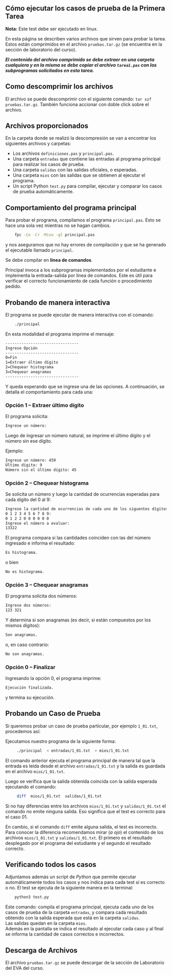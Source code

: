 

## Cómo ejecutar los casos de prueba de la Primera Tarea

**Nota:**  Este test debe ser ejecutado en linux.

En esta página se describen varios archivos que sirven para probar la tarea.
Estos están comprimidos en el archivo `pruebas.tar.gz` (se encuentra en la
sección de laboratorio del curso).

***El contenido del archivo comprimido se debe extraer en una carpeta cualquiera
y en la misma se debe copiar el archivo `tarea1.pas` con los subprogramas
solicitados en esta tarea.***

## Como descomprimir los archivos

El archivo se puede descomprimir con el siguiente comando: 
`tar xzf pruebas.tar.gz`. También funciona accionar con doble click sobre el archivo.

## Archivos proporcionados

En la carpeta donde se realizó la descompresión se van a encontrar los
siguientes archivos y carpetas:

-    Los archivos `definiciones.pas` y `principal.pas`.
-    Una carpeta  `entradas` que contiene las entradas al programa principal
     para realizar los casos de prueba.
-    Una carpeta  `salidas` con las salidas oficiales, o esperadas.
-    Una carpeta  `mios` con las salidas que se obtienen al ejecutar el
     programa.
-    Un script Python `test.py` para compilar, ejecutar y comparar los casos de prueba automáticamente.

## Comportamiento del programa principal

 Para probar el programa, compilamos el programa `principal.pas`. Esto se hace una sola vez mientras no se hagan cambios.

```bash
    fpc -Co -Cr -Miso -gl principal.pas
```

y nos aseguramos que no hay errores de compilación y que se ha generado el ejecutable llamado `principal`.

Se debe compilar en **línea de comandos**.

Principal invoca a los subprogramas implementados por el estudiante e implementa la entrada-salida por línea de comandos. Este es útil para verificar el correcto funcionamiento de cada función o procedimiento pedido.

## Probando de manera interactiva

El programa se puede ejecutar de manera interactiva con el comando:

```bash
    ./principal
```

En esta modalidad el programa imprime el mensaje:



```bash
--------------------------------
Ingrese Opción
--------------------------------
0=Fin
1=Extraer último dígito
2=Chequear histograma
3=Chequear anagramas
--------------------------------
```
Y queda esperando que se ingrese una de las opciones. A continuación, se detalla el comportamiento para cada una:

### Opción 1 – Extraer último dígito

El programa solicita:

```bash
Ingrese un número: 
```
Luego de ingresar un número natural, se imprime el último dígito y el número sin ese dígito.

Ejemplo:

```bash
Ingrese un número: 459
Último dígito: 9
Número sin el último dígito: 45
```
### Opción 2 – Chequear histograma

Se solicita un número y luego la cantidad de ocurrencias esperadas para cada dígito del 0 al 9:


```bash
Ingrese la cantidad de ocurrencias de cada uno de los siguentes dígitos
0 1 2 3 4 5 6 7 8 9:
0 1 2 2 0 0 0 0 0 0
Ingrese el número a evaluar: 
13322
```
El programa compara si las cantidades coinciden con las del número ingresado e informa el resultado:

```bash
Es histograma.
```
o bien

```bash
No es histograma.
```

### Opción 3 – Chequear anagramas

El programa solicita dos números:

```bash
Ingrese dos números: 
123 321
```
Y determina si son anagramas (es decir, si están compuestos por los mismos dígitos):

```bash
Son anagramas.
```
o, en caso contrario:

```bash
No son anagramas.
```
### Opción 0 – Finalizar
Ingresando la opción 0, el programa imprime:

```bash
Ejecución finalizada.
```
y termina su ejecución.


## Probando un Caso de Prueba

Si queremos probar un caso de prueba particular, por ejemplo  `1_01.txt`, procedemos así:

Ejecutamos nuestro programa de la siguiente forma:

```bash
     ./principal  < entradas/1_01.txt  > mios/1_01.txt
```

El comando anterior ejecuta el programa principal de manera tal que la entrada
es leída desde el archivo `entradas/1_01.txt` y la salida es guardada en el
archivo `mios/1_01.txt`.

Luego se verifica que la salida obtenida coincida con la salida esperada
ejecutando el comando:

```bash
     diff  mios/1_01.txt  salidas/1_01.txt 
```

Si no hay diferencias entre los archivos `mios/1_01.txt` y `salidas/1_01.txt` el comando no emite ninguna salida. Eso significa que el test es correcto para el
caso 01.

En cambio, si el comando `diff` emite alguna salida, el test es incorrecto. Para
conocer la diferencia recomendamos mirar (*a ojo*) el contenido de los archivos
`mios/1_01.txt` y `salidas/1_01.txt`. El primero es el resultado desplegado por el
programa del estudiante y el segundo el resultado correcto.

## Verificando todos los casos

Adjuntamos además un script de *Python* que permite ejecutar automáticamente
todos los casos y nos indica para cada test si es correcto o no. El test se
ejecuta de la siguiente manera en la terminal:

```python
    python3 test.py
```

Este comando: compila el programa principal, ejecuta cada uno de los casos de
prueba de la carpeta `entradas`, y compara cada resultado obtenido con la salida
esperada que está en la carpeta `salidas`.  
Las salidas quedan en la carpeta `mios`.  
Además en la pantalla se indica el resultado al ejecutar cada caso y al final se
informa la cantidad de casos correctos e incorrectos.

## Descarga de Archivos

El archivo `pruebas.tar.gz` se puede descargar de la sección de Laboratorio del
EVA del curso.
